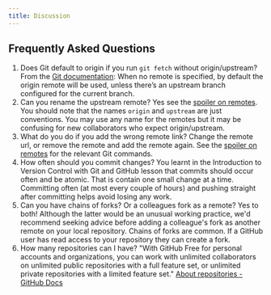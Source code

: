 ```yaml
---
title: Discussion
---
```


## Frequently Asked Questions

1. Does Git default to origin if you run `git fetch` without origin/upstream?
    From the [Git documentation](https://git-scm.com/docs/git-fetch):
    When no remote is specified, by default the origin remote will be used, unless there’s an upstream branch configured for the current branch.
2. Can you rename the upstream remote?
    Yes see the [spoiler on remotes](../episodes/03-feature-branch.md#some-more-about-remotes).
    You should note that the names `origin` and `upstream` are just conventions.
    You may use any name for the remotes but it may be confusing
    for new collaborators who expect origin/upstream.
3. What do you do if you add the wrong remote link?
    Change the remote url, or remove the remote and add the remote again.
    See the [spoiler on remotes](../episodes/03-feature-branch.md#some-more-about-remotes) for the relevant Git commands.
4. How often should you commit changes?
    You learnt in the Introduction to Version Control with Git and GitHub
    lesson that commits should occur often and be atomic.
    That is contain one small change at a time.
    Committing often (at most every couple of hours) and pushing straight after
    committing helps avoid losing any work.
5. Can you have chains of forks? Or a colleagues fork as a remote?
    Yes to both! Although the latter would be an unusual working practice,
    we'd recommend seeking advice before adding a colleague's fork
    as another remote on your local repository.
    Chains of forks are common. If a GitHub user has read access to your
    repository they can create a fork.
6. How many repositories can I have?
    "With GitHub Free for personal accounts and organizations, you can work with unlimited collaborators on unlimited public repositories with a full feature set, or unlimited private repositories with a limited feature set."
    [About repositories - GitHub Docs](https://docs.github.com/en/repositories/creating-and-managing-repositories/about-repositories)
